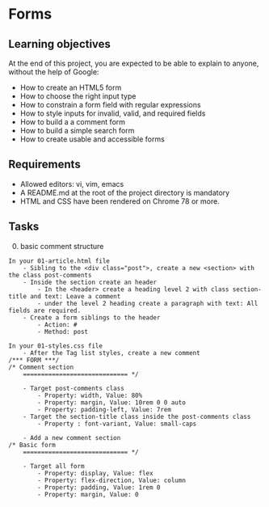 # Forms

## Learning objectives
At the end of this project, you are expected to be able to explain to anyone, without the help of Google:
- How to create an HTML5 form
- How to choose the right input type
- How to constrain a form field with regular expressions
- How to style inputs for invalid, valid, and required fields
- How to build a a comment form
- How to build a simple search form
- How to create usable and accessible forms

## Requirements
- Allowed editors: vi, vim, emacs
- A README.md at the root of the project directory is mandatory
- HTML and CSS have been rendered on Chrome 78 or more.

## Tasks

0. basic comment structure
```
In your 01-article.html file
    - Sibling to the <div class="post">, create a new <section> with the class post-comments
    - Inside the section create an header
        - In the <header> create a heading level 2 with class section-title and text: Leave a comment
        - under the level 2 heading create a paragraph with text: All fields are required.
    - Create a form siblings to the header
        - Action: #
        - Method: post

In your 01-styles.css file
    - After the Tag list styles, create a new comment
/*** FORM ***/
/* Comment section
    ============================= */

    - Target post-comments class
        - Property: width, Value: 80%
        - Property: margin, Value: 10rem 0 0 auto
        - Property: padding-left, Value: 7rem
    - Target the section-title class inside the post-comments class
        - Property : font-variant, Value: small-caps

    - Add a new comment section
/* Basic form
    ============================= */

    - Target all form
        - Property: display, Value: flex
        - Property: flex-direction, Value: column
        - Property: padding, Value: 1rem 0
        - Property: margin, Value: 0
```